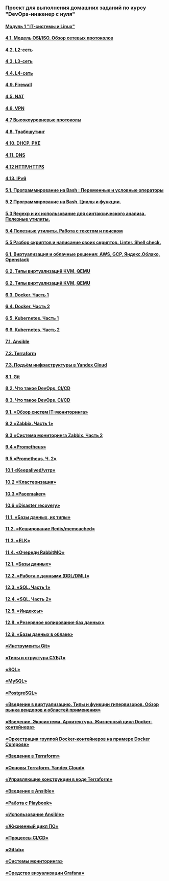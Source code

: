 ### Проект для выполнения домашних заданий по курсу "DevOps-инженер с нуля"

#### [Модуль 1 "IT-системы и Linux"](/Module1 "README.MD")

#### [4.1. Модель OSI/ISO. Обзор сетевых протоколов](/lesson1 "readme.md")
#### [4.2. L2-сеть](/lesson2 "readme.md")
#### [4.3. L3-сеть](/lesson3 "readme.md")
#### [4.4. L4-сеть](/lesson4 "readme.md")
#### [4.9. Firewall](/lesson5 "readme.md")
#### [4.5. NAT](/lesson6 "readme.md")
#### [4.6. VPN](/lesson7 "readme.md")
#### [4.7 Высокоуровневые протоколы](/lesson8 "readme.md")
#### [4.8. Траблшутинг](/lesson9 "readme.md")
#### [4.10. DHCP, PXE](/lesson10 "readme.md")
#### [4.11. DNS](/lesson11 "readme.md")
#### [4.12 HTTP/HTTPS](/lesson12 "readme.md")
#### [4.13. IPv6](/lesson13 "readme.md")
#### [5.1. Программирование на Bash : Переменные и условные операторы](/lesson14 "readme.md")
#### [5.2 Программирование на Bash. Циклы и функции.](/lesson15 "readme.md")
#### [5.3 Regexp и их использование для синтаксического анализа. Полезные утилиты.](/Lesson16 "readme.md")
#### [5.4 Полезные утилиты. Работа с текстом и поиском](/lesson17 "readme.md")
#### [5.5 Разбор скриптов и написание своих скриптов. Linter. Shell check.](/lesson18 "readme.md")

#### [6.1. Виртуализация и облачные решения: AWS, GCP, Яндекс.Облако, Openstack](/lesson6_1  "readme.md")
#### [6.2. Типы виртуализаций KVM, QEMU](/lesson6_2  "readme.md")
#### [6.2. Типы виртуализаций KVM, QEMU](/lesson6_2  "readme.md")
#### [6.3. Docker. Часть 1](/lesson6_3  "readme.md")
#### [6.4. Docker. Часть 2](/lesson6_4  "readme.md")
#### [6.5. Kubernetes. Часть 1](/lesson6_5  "readme.md")
#### [6.6. Kubernetes. Часть 2](/lesson6_6  "readme.md")

#### [7.1. Ansible](/lesson7_1  "readme.md")
#### [7.2. Terraform](/lesson7_2  "readme.md")
#### [7.3. Подъём инфраструктуры в Yandex Cloud](/lesson7_3  "readme.md")

#### [8.1. Git](/lesson8_1  "readme.md")
#### [8.2. Что такое DevOps. СI/СD](/lesson8_2  "readme.md")
#### [8.3. Что такое DevOps. СI/СD](/lesson8_3  "readme.md")

#### [9.1. «Обзор систем IT-мониторинга»](/lesson9_1  "readme.md")
#### [9.2 «Zabbix. Часть 1»](/lesson9_2  "readme.md")
#### [9.3 «Система мониторинга Zabbix. Часть 2](/lesson9_3  "readme.md")
#### [9.4 «Prometheus»](/lesson9_4  "readme.md")
#### [9.5 «Prometheus. Ч. 2»](/lesson9_5  "readme.md")

#### [10.1 «Keepalived/vrrp»](/lesson10_1  "readme.md")
#### [10.2 «Кластеризация»](/lesson10_2  "readme.md")
#### [10.3 «Pacemaker»](/lesson10_3  "readme.md")
#### [10.6 «Disaster recovery»](/lesson10_6  "readme.md")

#### [11.1. «Базы данных, их типы»](/lesson11_1  "readme.md")
#### [11.2. «Кеширование Redis/memcached»](/lesson11_2  "readme.md")
#### [11.3. «ELK»](/lesson11_3  "readme.md")
#### [11.4. «Очереди RabbitMQ»](/lesson11_4  "readme.md")

#### [12.1. «Базы данных»](/lesson12_1  "readme.md")
#### [12.2. «Работа с данными (DDL/DML)»](/lesson12_2  "readme.md")
#### [12.3. «SQL. Часть 1»](/lesson12_3  "readme.md")
#### [12.4. «SQL. Часть 2»](/lesson12_4  "readme.md")
#### [12.5. «Индексы»](/lesson12_5  "readme.md")

#### [12.8. «Резервное копирование баз данных»](/lesson12_8  "readme.md")
#### [12.9. «Базы данных в облаке»](/lesson12_9  "readme.md")

#### [«Инструменты Git»](/lesson02_04  "readme.md")

#### [«Типы и структура СУБД»](/lesson06_01  "readme.md")
#### [«SQL»](/lesson06_03  "readme.md")
#### [«MySQL»](/lesson06_04  "readme.md")
#### [«PostgreSQL»](/lesson06_05  "readme.md")

#### [«Введение в виртуализацию. Типы и функции гипервизоров. Обзор рынка вендоров и областей применения»](/lesson05_02  "readme.md")
#### [«Введение. Экосистема. Архитектура. Жизненный цикл Docker-контейнера»](/05-virt-03-docker  "readme.md")
#### [«Оркестрация группой Docker-контейнеров на примере Docker Compose»](/05-virt-04-docker-compose  "readme.md")

#### [«Введение в Terraform»](/hw-01  "readme.md")
#### [«Основы Terraform. Yandex Cloud»](/hw-02  "readme.md")
#### [«Управляющие конструкции в коде Terraform»](/terraform-03  "readme.md")

#### [«Введение в Ansible»](/08-ansible-01-base "readme.md")
#### [«Работа с Playbook»](/08-ansible-02-playbook "readme.md")
#### [«Использование Ansible»](/08-ansible-03-yandex "readme.md")

#### [«Жизненный цикл ПО»](/09-ci-01-intro "readme.md")
#### [«Процессы CI/CD»](/09-ci-03-cicd "readme.md")
#### [«Gitlab»](/09-ci-06-gitlab "readme.md")

#### [«Системы мониторинга»](/10-monitoring-02-systems "readme.md")
#### [«Средство визуализации Grafana»](/10-monitoring-03-grafana "readme.md")


